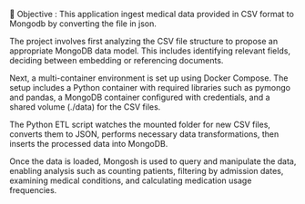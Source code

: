 🎯 Objective : This application ingest medical data provided in CSV format to Mongodb by converting the file in json.

The project involves first analyzing the CSV file structure to propose an appropriate MongoDB data model. This includes identifying relevant fields, deciding between embedding or referencing documents.

Next, a multi-container environment is set up using Docker Compose. The setup includes a Python container with required libraries such as pymongo and pandas, a MongoDB container configured with credentials, and a shared volume (./data) for the CSV files.

The Python ETL script watches the mounted folder for new CSV files, converts them to JSON, performs necessary data transformations, then inserts the processed data into MongoDB.

Once the data is loaded, Mongosh is used to query and manipulate the data, enabling analysis such as counting patients, filtering by admission dates, examining medical conditions, and calculating medication usage frequencies.